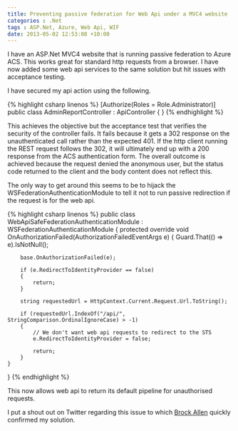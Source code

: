 ```yaml
---
title: Preventing passive federation for Web Api under a MVC4 website
categories : .Net
tags : ASP.Net, Azure, Web Api, WIF
date: 2013-05-02 12:53:08 +10:00
---
```


I have an ASP.Net MVC4 website that is running passive federation to Azure ACS. This works great for standard http requests from a browser. I have now added some web api services to the same solution but hit issues with acceptance testing.

I have secured my api action using the following.

{% highlight csharp linenos %}
[Authorize(Roles = Role.Administrator)]
public class AdminReportController : ApiController
{
}
{% endhighlight %}

This achieves the objective but the acceptance test that verifies the security of the controller fails. It fails because it gets a 302 response on the unauthenticated call rather than the expected 401. If the http client running the REST request follows the 302, it will ultimately end up with a 200 response from the ACS authentication form. The overall outcome is achieved because the request denied the anonymous user, but the status code returned to the client and the body content does not reflect this.

The only way to get around this seems to be to hijack the WSFederationAuthenticationModule to tell it not to run passive redirection if the request is for the web api.

{% highlight csharp linenos %}
public class WebApiSafeFederationAuthenticationModule : WSFederationAuthenticationModule
{
    protected override void OnAuthorizationFailed(AuthorizationFailedEventArgs e)
    {
        Guard.That(() => e).IsNotNull();
    
        base.OnAuthorizationFailed(e);
    
        if (e.RedirectToIdentityProvider == false)
        {
            return;
        }
    
        string requestedUrl = HttpContext.Current.Request.Url.ToString();
    
        if (requestedUrl.IndexOf("/api/", StringComparison.OrdinalIgnoreCase) > -1)
        {
            // We don't want web api requests to redirect to the STS
            e.RedirectToIdentityProvider = false;
    
            return;
        }
    }
}
{% endhighlight %}

This now allows web api to return its default pipeline for unauthorised requests.

I put a shout out on Twitter regarding this issue to which [Brock Allen][2] quickly confirmed my solution.

[0]: https://twitter.com/roryprimrose
[1]: http://t.co/XDnV6iANga
[2]: https://twitter.com/BrockLAllen/status/329785608983674880
